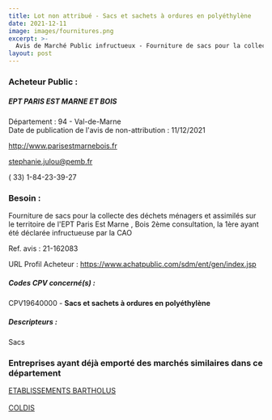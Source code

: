 ```yaml
---
title: Lot non attribué - Sacs et sachets à ordures en polyéthylène
date: 2021-12-11
image: images/fournitures.png
excerpt: >-
  Avis de Marché Public infructueux - Fourniture de sacs pour la collecte des déchets ménagers et assimilés sur le territoire de l'EPT Paris Est Marne , Bois
layout: post
---
```


### Acheteur Public :
##### EPT PARIS EST MARNE ET BOIS
Département : 94 - Val-de-Marne<br/>
Date de publication de l'avis de non-attribution : 11/12/2021


http://www.parisestmarnebois.fr

stephanie.julou@pemb.fr

( 33) 1-84-23-39-27
### Besoin :

Fourniture de sacs pour la collecte des déchets ménagers et assimilés sur le territoire de l'EPT Paris Est Marne , Bois 2ème consultation, la 1ère ayant été déclarée infructueuse par la CAO

Ref. avis : 21-162083

URL Profil Acheteur : https://www.achatpublic.com/sdm/ent/gen/index.jsp

##### Codes CPV concerné(s) :
CPV19640000 - **Sacs et sachets à ordures en polyéthylène** <br/>

##### Descripteurs :
Sacs <br/>

### Entreprises ayant déjà emporté des marchés similaires dans ce département
<a href="/entreprise-573/siren-582064846">ETABLISSEMENTS BARTHOLUS</a><br/><br/>
<a href="/entreprise-573/siren-722620549">COLDIS</a><br/><br/>
